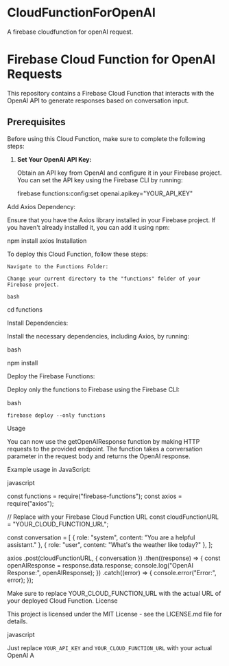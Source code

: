 # CloudFunctionForOpenAI
A firebase cloudfunction for openAI request.

# Firebase Cloud Function for OpenAI Requests

This repository contains a Firebase Cloud Function that interacts with the OpenAI API to generate responses based on conversation input.

## Prerequisites

Before using this Cloud Function, make sure to complete the following steps:

1. **Set Your OpenAI API Key:**

   Obtain an API key from OpenAI and configure it in your Firebase project. You can set the API key using the Firebase CLI by running:

   
   firebase functions:config:set openai.apikey="YOUR_API_KEY" 

Add Axios Dependency:

Ensure that you have the Axios library installed in your Firebase project. If you haven't already installed it, you can add it using npm:

npm install axios
Installation

To deploy this Cloud Function, follow these steps:

    Navigate to the Functions Folder:

    Change your current directory to the "functions" folder of your Firebase project.

    bash

cd functions

Install Dependencies:

Install the necessary dependencies, including Axios, by running:

bash

npm install

Deploy the Firebase Functions:

Deploy only the functions to Firebase using the Firebase CLI:

bash

    firebase deploy --only functions

Usage

You can now use the getOpenAIResponse function by making HTTP requests to the provided endpoint. The function takes a conversation parameter in the request body and returns the OpenAI response.

Example usage in JavaScript:

javascript

const functions = require("firebase-functions");
const axios = require("axios");

// Replace with your Firebase Cloud Function URL
const cloudFunctionURL = "YOUR_CLOUD_FUNCTION_URL";

const conversation = [
  { role: "system", content: "You are a helpful assistant." },
  { role: "user", content: "What's the weather like today?" },
];

axios
  .post(cloudFunctionURL, { conversation })
  .then((response) => {
    const openAIResponse = response.data.response;
    console.log("OpenAI Response:", openAIResponse);
  })
  .catch((error) => {
    console.error("Error:", error);
  });

Make sure to replace YOUR_CLOUD_FUNCTION_URL with the actual URL of your deployed Cloud Function.
License

This project is licensed under the MIT License - see the LICENSE.md file for details.

javascript


Just replace `YOUR_API_KEY` and `YOUR_CLOUD_FUNCTION_URL` with your actual OpenAI A
